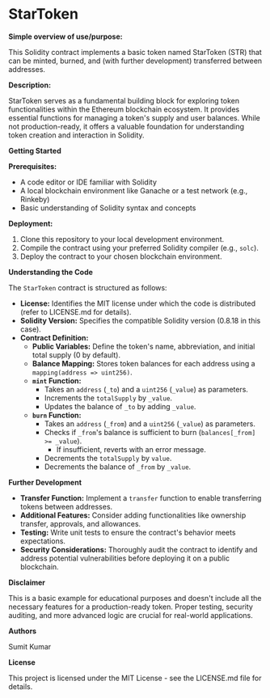 # StarToken

**Simple overview of use/purpose:**

This Solidity contract implements a basic token named StarToken (STR) that can be minted, burned, and (with further development) transferred between addresses.

**Description:**

StarToken serves as a fundamental building block for exploring token functionalities within the Ethereum blockchain ecosystem. It provides essential functions for managing a token's supply and user balances. While not production-ready, it offers a valuable foundation for understanding token creation and interaction in Solidity.

**Getting Started**

**Prerequisites:**

- A code editor or IDE familiar with Solidity
- A local blockchain environment like Ganache or a test network (e.g., Rinkeby)
- Basic understanding of Solidity syntax and concepts

**Deployment:**

1. Clone this repository to your local development environment.
2. Compile the contract using your preferred Solidity compiler (e.g., `solc`).
3. Deploy the contract to your chosen blockchain environment.

**Understanding the Code**

The `StarToken` contract is structured as follows:

- **License:** Identifies the MIT license under which the code is distributed (refer to LICENSE.md for details).
- **Solidity Version:** Specifies the compatible Solidity version (0.8.18 in this case).
- **Contract Definition:**
   - **Public Variables:** Define the token's name, abbreviation, and initial total supply (0 by default).
   - **Balance Mapping:** Stores token balances for each address using a `mapping(address => uint256)`.
   - **`mint` Function:**
     - Takes an `address` (`_to`) and a `uint256` (`_value`) as parameters.
     - Increments the `totalSupply` by `_value`.
     - Updates the balance of `_to` by adding `_value`.
   - **`burn` Function:**
     - Takes an `address` (`_from`) and a `uint256` (`_value`) as parameters.
     - Checks if `_from`'s balance is sufficient to burn (`balances[_from] >= _value`).
       - If insufficient, reverts with an error message.
     - Decrements the `totalSupply` by `value`.
     - Decrements the balance of `_from` by `_value`.

**Further Development**

- **Transfer Function:** Implement a `transfer` function to enable transferring tokens between addresses.
- **Additional Features:** Consider adding functionalities like ownership transfer, approvals, and allowances.
- **Testing:** Write unit tests to ensure the contract's behavior meets expectations.
- **Security Considerations:** Thoroughly audit the contract to identify and address potential vulnerabilities before deploying it on a public blockchain.

**Disclaimer**

This is a basic example for educational purposes and doesn't include all the necessary features for a production-ready token. Proper testing, security auditing, and more advanced logic are crucial for real-world applications.

**Authors**

Sumit Kumar

**License**

This project is licensed under the MIT License - see the LICENSE.md file for details.

